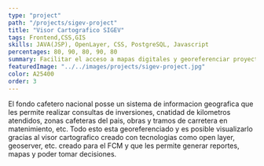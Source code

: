 ```yaml
---
type: "project"
path: "/projects/sigev-project"
title: "Visor Cartografico SIGEV"
tags: Frontend,CSS,GIS
skills: JAVA(JSP), OpenLayer, CSS, PostgreSQL, Javascript
percentages: 80, 90, 80, 90, 80
summary: Facilitar el acceso a mapas digitales y georeferenciar proyectos para mejorar la toma de decisiones del Fondo Cafetero Nacional.
featuredImage: "../../images/projects/sigev-project.jpg"
color: A25400
order: 3
---
```

El fondo cafetero nacional posse un sistema de informacion geografica que les permite realizar consultas de inversiones, cnatidad de kilometros atendidos, zonas cafeteras del pais, obras y tramos de carretera en matenimiento, etc. Todo esto esta georeferenciado y es posible visualizarlo gracias al visor cartografico creado con tecnologias como open layer, geoserver, etc. creado para el FCM y que les permite generar reportes, mapas y poder tomar decisiones.

